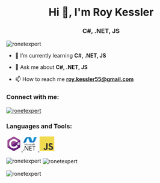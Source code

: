 <h1 align="center">Hi 👋, I'm Roy Kessler</h1>
<h3 align="center">C#, .NET, JS</h3>

<p align="left"> <img src="https://komarev.com/ghpvc/?username=ronetexpert&label=Profile%20views&color=0e75b6&style=flat" alt="ronetexpert" /> </p>

- 🌱 I’m currently learning **C#, .NET, JS**

- 💬 Ask me about **C#, .NET, JS**

- 📫 How to reach me **roy.kessler55@gmail.com**

<h3 align="left">Connect with me:</h3>
<p align="left">
<a href="https://dev.to/ronetexpert" target="blank"><img align="center" src="https://raw.githubusercontent.com/rahuldkjain/github-profile-readme-generator/master/src/images/icons/Social/devto.svg" alt="ronetexpert" height="30" width="40" /></a>
</p>

<h3 align="left">Languages and Tools:</h3>
<p align="left"> <a href="https://www.w3schools.com/cs/" target="_blank" rel="noreferrer"> <img src="https://raw.githubusercontent.com/devicons/devicon/master/icons/csharp/csharp-original.svg" alt="csharp" width="40" height="40"/> </a> <a href="https://dotnet.microsoft.com/" target="_blank" rel="noreferrer"> <img src="https://raw.githubusercontent.com/devicons/devicon/master/icons/dot-net/dot-net-original-wordmark.svg" alt="dotnet" width="40" height="40"/> </a> <a href="https://developer.mozilla.org/en-US/docs/Web/JavaScript" target="_blank" rel="noreferrer"> <img src="https://raw.githubusercontent.com/devicons/devicon/master/icons/javascript/javascript-original.svg" alt="javascript" width="40" height="40"/> </a> </p>

<p><img align="left" src="https://github-readme-stats.vercel.app/api/top-langs?username=ronetexpert&show_icons=true&locale=en&layout=compact" alt="ronetexpert" /></p>

<p>&nbsp;<img align="center" src="https://github-readme-stats.vercel.app/api?username=ronetexpert&show_icons=true&locale=en" alt="ronetexpert" /></p>

<p><img align="center" src="https://github-readme-streak-stats.herokuapp.com/?user=ronetexpert&" alt="ronetexpert" /></p>
